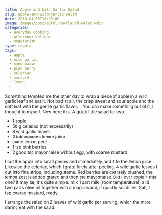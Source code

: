```yaml
---
title: Apple and Wild Garlic Salad
slug: apple-and-wild-garlic-salad
date: 2010-04-05T16:00:00
image: images/post/apfel-baerlauch-salat.webp
categories: 
  - everyday cooking
  - afternoon delight
  - vegetarian
type: regular
tags: 
  - apple
  - wild garlic
  - mayonnaise
  - pink berry
  - celeriac
  - mustard
  - lemon
---
```


Something tempted me the other day to wrap a piece of apple in a wild garlic leaf and eat it. Not bad at all, the crisp sweet and sour apple and the soft leaf with the gentle garlic flavor.... You can make something out of it, I thought to myself. Now here it is. A quick little salad for two.

* 1 apple 
* 50 g celeriac (not necessarily) 
* 8 wild garlic leaves 
* 2 tablespoons lemon juice 
* some lemon peel 
* 1 tsp pink berries 
* 2 good tsp mayonnaise without egg, with coarse mustard

I cut the apple into small pieces and immediately add it to the lemon juice. Likewise the celeriac, which I grate finely after peeling. 4 wild garlic leaves I cut into fine strips, including stems. Red berries are coarsely crushed, the lemon zest is added grated and then the mayonnaise. Did I ever explain this one? It may be, it's quite simple: mix 1 part milk (room temperature!) and two parts olive oil together with a magic wand, it quickly solidifies. Salt, 1 tsp coarse mustard, ready.

I arrange the salad on 2 leaves of wild garlic per serving, which the more daring eat with the salad.

>
